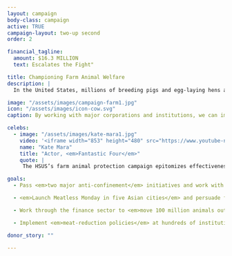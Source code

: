 ```yaml
---
layout: campaign
body-class: campaign
active: TRUE
campaign-layout: two-up second
order: 2

financial_tagline:
  amount: $16.3 MILLION
  text: Escalates the Fight"

title: Championing Farm Animal Welfare
description: |
  In the United States, millions of breeding pigs and egg-laying hens are kept in metal cages where they are virtually immobilized for their entire lives. Demand for meat is rising internationally, and factory-farming practices are spreading to the developing world. In the U.S., we’ve worked with more than 100 major retailers and the biggest names in the food industry to remove extreme confinement practices from their supply chains, and helped more than 100 school systems nationwide go meatless on Mondays. It’s time to expand our reach abroad.

image: "/assets/images/campaign-farm1.jpg"
icon: "/assets/images/icon-cow.svg"
caption: By working with major corporations and institutions, we can improve living conditions for billions of animals.

celebs:
  - image: "/assets/images/kate-mara1.jpg"
    video: '<iframe width="853" height="480" src="https://www.youtube-nocookie.com/embed/2oKFOIRRgPg?rel=0" frameborder="0" allowfullscreen></iframe>'
    name: "Kate Mara"
    title: "Actor, <em>Fantastic Four</em>"
    quote: |
     The HSUS’s farm animal protection campaign epitomizes effectiveness. They’re combating factory farming, slashing demand for meat, and are building a better world for all of us, animals and people alike.

goals:
  - Pass <em>two major anti-confinement</em> initiatives and work with U.S. farmers and retailers to move a billion animals to higher welfare standards.

  - <em>Launch Meatless Monday in five Asian cities</em> and persuade five multinational corporations  to make Asian operations crate-free.

  - Work through the finance sector to <em>move 100 million animals out of extreme confinement</em> in  Central Asia and stem the introduction of such systems in Sub-Saharan Africa.

  - Implement <em>meat-reduction policies</em> at hundreds of institutions across the U.S., such as school  districts, hospital chains, corporate cafeterias and more.

donor_story: ""

---
```

